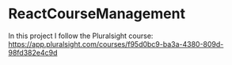 # ReactCourseManagement
In this project I follow the Pluralsight course: https://app.pluralsight.com/courses/f95d0bc9-ba3a-4380-809d-98fd382e4c9d
